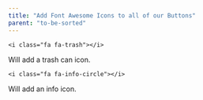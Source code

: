 ```yaml
---
title: "Add Font Awesome Icons to all of our Buttons"
parent: "to-be-sorted"
---
```


    <i class="fa fa-trash"></i>

Will add a trash can icon.

    <i class="fa fa-info-circle"></i>

Will add an info icon.
